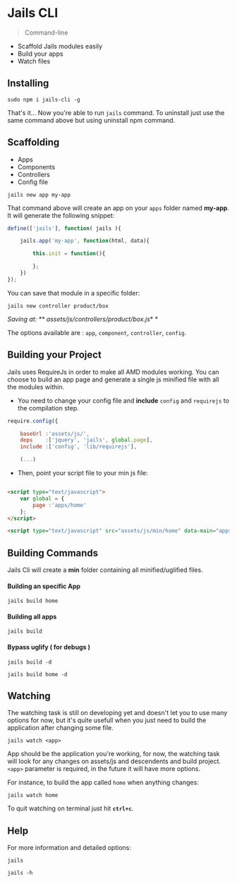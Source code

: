 # Jails CLI
<!--{h1:.massive-header.-with-tagline}-->

> Command-line

- Scaffold Jails modules easily
- Build your apps
- Watch files

## Installing

```
sudo npm i jails-cli -g
```

That's it... Now you're able to run `jails` command. To uninstall just use the same command above but using uninstall npm command.

## Scaffolding

- Apps
- Components
- Controllers
- Config file

```
jails new app my-app
```

That command above will create an app on your `apps` folder named **my-app**. It will generate the following snippet:

```js
define(['jails'], function( jails ){

    jails.app('my-app', function(html, data){

        this.init = function(){

        };
    })
});
```

You can save that module in a specific folder:

    jails new controller product/box

*Saving at: ** assets/js/controllers/product/box.js** *

The options available are : `app`, `component`, `controller`, `config`.


## Building your Project

Jails uses RequireJs in order to make all AMD modules working.
You can choose to build an app page and generate a single js minified file with all the modules within.

- You need to change your config file and **include** `config` and `requirejs` to the compilation step.

```js
require.config({

	baseUrl :'assets/js/',
	deps    :['jquery', 'jails', global.page],
	include :['config', 'lib/requirejs'],

    (...)
```

- Then, point your script file to your min js file:

```html

<script type="text/javascript">
    var global = {
        page :'apps/home'
    };
</script>

<script type="text/javascript" src="assets/js/min/home" data-main="apps/home"></script>

```

## Building Commands

Jails Cli will create a **min** folder containing all minified/uglified files.

#### Building an specific App
```
jails build home
```

#### Building all apps

```
jails build
```

#### Bypass uglify ( for debugs )

```
jails build -d
```

```
jails build home -d
```

## Watching

The watching task is still on developing yet and doesn't let you to use many options for now, but it's quite usefull when you just need to build the application after changing some file.

```
jails watch <app>
```
App should be the application you're working, for now, the watching task will look for any changes on assets/js and descendents and build project. `<app>` parameter is required, in the future it will have more options.

For instance, to build the app called `home` when anything changes:
```
jails watch home
```

To quit watching on terminal just hit **`ctrl+c`**.


## Help

For more information and detailed options:

```
jails
```

```
jails -h
```
